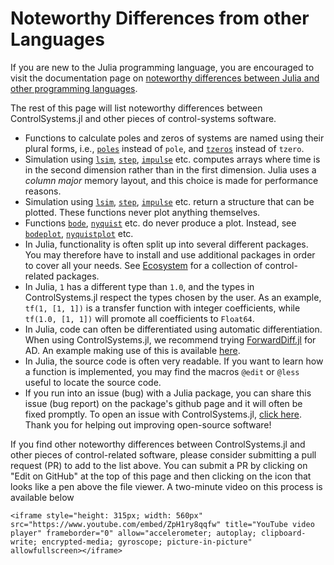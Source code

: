 # Noteworthy Differences from other Languages
If you are new to the Julia programming language, you are encouraged to visit the documentation page on [noteworthy differences between Julia and other programming languages](https://docs.julialang.org/en/v1/manual/noteworthy-differences/).

The rest of this page will list noteworthy differences between ControlSystems.jl and other pieces of control-systems software.

- Functions to calculate poles and zeros of systems are named using their plural forms, i.e., [`poles`](@ref) instead of `pole`, and [`tzeros`](@ref) instead of `tzero`.
- Simulation using [`lsim`](@ref), [`step`](@ref), [`impulse`](@ref) etc. computes arrays where time is in the second dimension rather than in the first dimension. Julia uses a *column major* memory layout, and this choice is made for performance reasons.
- Simulation using [`lsim`](@ref), [`step`](@ref), [`impulse`](@ref) etc. return a structure that can be plotted. These functions never plot anything themselves.
- Functions [`bode`](@ref), [`nyquist`](@ref) etc. do never produce a plot. Instead, see [`bodeplot`](@ref), [`nyquistplot`](@ref) etc.
- In Julia, functionality is often split up into several different packages. You may therefore have to install and use additional packages in order to cover all your needs. See [Ecosystem](@ref) for a collection of control-related packages.
- In Julia, `1` has a different type than `1.0`, and the types in ControlSystems.jl respect the types chosen by the user. As an example, `tf(1, [1, 1])` is a transfer function with integer coefficients, while `tf(1.0, [1, 1])` will promote all coefficients to `Float64`.
- In Julia, code can often be differentiated using automatic differentiation. When using ControlSystems.jl, we recommend trying [ForwardDiff.jl](https://github.com/JuliaDiff/ForwardDiff.jl/) for AD. An example making use of this is available [here](https://github.com/JuliaControl/ControlExamples.jl/blob/master/autotuning.ipynb).
- In Julia, the source code is often very readable. If you want to learn how a function is implemented, you may find the macros `@edit` or `@less` useful to locate the source code.
- If you run into an issue (bug) with a Julia package, you can share this issue (bug report) on the package's github page and it will often be fixed promptly. To open an issue with ControlSystems.jl, [click here](https://github.com/JuliaControl/ControlSystems.jl/issues/new/choose). Thank you for helping out improving open-source software!


If you find other noteworthy differences between ControlSystems.jl and other pieces of control-related software, please consider submitting a pull request (PR) to add to the list above. You can submit a PR by clicking on "Edit on GitHub" at the top of this page and then clicking on the icon that looks like a pen above the file viewer. A two-minute video on this process is available below
```@raw html
<iframe style="height: 315px; width: 560px" src="https://www.youtube.com/embed/ZpH1ry8qqfw" title="YouTube video player" frameborder="0" allow="accelerometer; autoplay; clipboard-write; encrypted-media; gyroscope; picture-in-picture" allowfullscreen></iframe>
```

